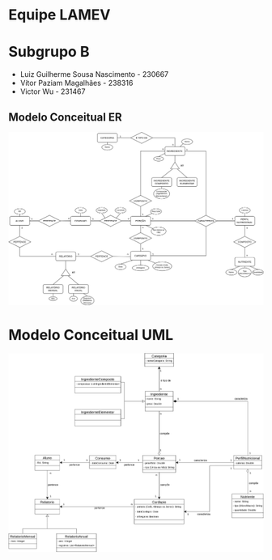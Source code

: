 # Equipe LAMEV

# Subgrupo B
* Luiz Guilherme Sousa Nascimento - 230667
* Vítor Paziam Magalhães - 238316
* Victor Wu - 231467

## Modelo Conceitual ER

<img src="images/ER-lab02.png" width="1000px" height="auto">

# Modelo Conceitual UML

<img src="images/UML-lab02.png" width="1000px" height="auto">
